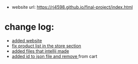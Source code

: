 * website url: https://rj4598.github.io/final-project/index.html

# change log:
* [added website](https://github.com/RJ4598/final-project/commit/48132e4f82a3936732b76dde7b257c74d11f638a)
* [fix product list in the store section](https://github.com/RJ4598/final-project/commit/121ecafd15588413541b252eaede5c5d1e18e515)
* [added files that intellij made](https://github.com/RJ4598/final-project/commit/eb8378b24fde34116c6efe25e38ec3f6cb2a24b4)
* [added id to json file and remove <a> from cart]()
